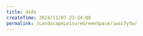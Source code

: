 ```yaml
---
title: dsds
createTime: 2024/11/07 23:24:08
permalink: /LandscapeLeisureGreenSpace/iwai7ytw/
---
```

